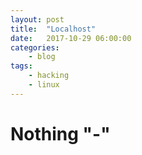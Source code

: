 ```yaml
---
layout: post
title:	"Localhost"
date:	2017-10-29 06:00:00
categories:
    - blog
tags:
    - hacking
    - linux
---
```


# Nothing "-"
